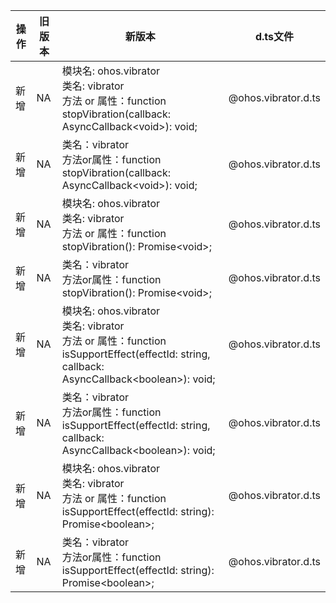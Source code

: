 | 操作 | 旧版本 | 新版本 | d.ts文件 |
| ---- | ------ | ------ | -------- |
|新增|NA|模块名: ohos.vibrator<br>类名: vibrator<br>方法 or 属性：function stopVibration(callback: AsyncCallback\<void>): void;|@ohos.vibrator.d.ts|
|新增|NA|类名：vibrator<br>方法or属性：function stopVibration(callback: AsyncCallback\<void>): void;|@ohos.vibrator.d.ts|
|新增|NA|模块名: ohos.vibrator<br>类名: vibrator<br>方法 or 属性：function stopVibration(): Promise\<void>;|@ohos.vibrator.d.ts|
|新增|NA|类名：vibrator<br>方法or属性：function stopVibration(): Promise\<void>;|@ohos.vibrator.d.ts|
|新增|NA|模块名: ohos.vibrator<br>类名: vibrator<br>方法 or 属性：function isSupportEffect(effectId: string, callback: AsyncCallback\<boolean>): void;|@ohos.vibrator.d.ts|
|新增|NA|类名：vibrator<br>方法or属性：function isSupportEffect(effectId: string, callback: AsyncCallback\<boolean>): void;|@ohos.vibrator.d.ts|
|新增|NA|模块名: ohos.vibrator<br>类名: vibrator<br>方法 or 属性：function isSupportEffect(effectId: string): Promise\<boolean>;|@ohos.vibrator.d.ts|
|新增|NA|类名：vibrator<br>方法or属性：function isSupportEffect(effectId: string): Promise\<boolean>;|@ohos.vibrator.d.ts|
